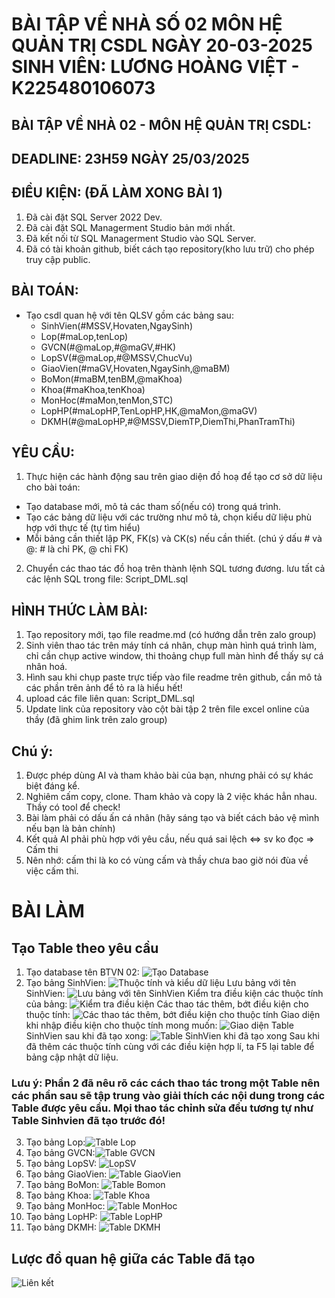 # BÀI TẬP VỀ NHÀ SỐ 02 MÔN HỆ QUẢN TRỊ CSDL NGÀY 20-03-2025 SINH VIÊN: LƯƠNG HOÀNG VIỆT - K225480106073
## BÀI TẬP VỀ NHÀ 02 - MÔN HỆ QUẢN TRỊ CSDL:

## DEADLINE: 23H59 NGÀY 25/03/2025

## ĐIỀU KIỆN: (ĐÃ LÀM XONG BÀI 1)
1. Đã cài đặt SQL Server 2022 Dev.
2. Đã cài đặt SQL Managerment Studio bản mới nhất.
3. Đã kết nối từ SQL Managerment Studio vào SQL Server.
4. Đã có tài khoản github, biết cách tạo repository(kho lưu trữ) cho phép truy cập public.

## BÀI TOÁN:
- Tạo csdl quan hệ với tên QLSV gồm các bảng sau:
  + SinhVien(#MSSV,Hovaten,NgaySinh)
  + Lop(#maLop,tenLop)
  + GVCN(#@maLop,#@maGV,#HK)
  + LopSV(#@maLop,#@MSSV,ChucVu)
  + GiaoVien(#maGV,Hovaten,NgaySinh,@maBM)
  + BoMon(#maBM,tenBM,@maKhoa)
  + Khoa(#maKhoa,tenKhoa)
  + MonHoc(#maMon,tenMon,STC)
  + LopHP(#maLopHP,TenLopHP,HK,@maMon,@maGV)
  + DKMH(#@maLopHP,#@MSSV,DiemTP,DiemThi,PhanTramThi)

## YÊU CẦU:
1. Thực hiện các hành động sau trên giao diện đồ hoạ để tạo cơ sở dữ liệu cho bài toán:
  + Tạo database mới, mô tả các tham số(nếu có) trong quá trình.
  + Tạo các bảng dữ liệu với các trường như mô tả, chọn kiểu dữ liệu phù hợp với thực tế (tự tìm hiểu)
  + Mỗi bảng cần thiết lập PK, FK(s) và CK(s) nếu cần thiết. (chú ý dấu # và @: # là chỉ PK, @ chỉ FK)
2. Chuyển các thao tác đồ hoạ trên thành lệnh SQL tương đương. lưu tất cả các lệnh SQL trong file: Script_DML.sql


## HÌNH THỨC LÀM BÀI:
1. Tạo repository mới, tạo file readme.md (có hướng dẫn trên zalo group)
2. Sinh viên thao tác trên máy tính cá nhân, chụp màn hình quá trình làm, chỉ cần chụp active window, thi thoảng chụp full màn hình để thấy sự cá nhân hoá.
3. Hình sau khi chụp paste trực tiếp vào file readme trên github, cần mô tả các phần trên ảnh để tỏ ra là hiểu hết!
4. upload các file liên quan: Script_DML.sql
5. Update link của repository vào cột bài tập 2 trên file excel online của thầy (đã ghim link trên zalo group)

## Chú ý:
1. Được phép dùng AI và tham khảo bài của bạn, nhưng phải có sự khác biệt đáng kể.
2. Nghiêm cấm copy, clone. Tham khảo và copy là 2 việc khác hẳn nhau. Thầy có tool để check!
3. Bài làm phải có dấu ấn cá nhân (hãy sáng tạo và biết cách bảo vệ mình nếu bạn là bản chính)
4. Kết quả AI phải phù hợp với yêu cầu, nếu quá sai lệch <=> sv ko đọc => Cấm thi
5. Nên nhớ: cấm thi là ko có vùng cấm và thầy chưa bao giờ nói đùa về việc cấm thi.

# BÀI LÀM
## Tạo Table theo yêu cầu
1. Tạo database tên BTVN 02: ![Tạo Database](https://github.com/user-attachments/assets/8593d0c8-cf62-4112-9cee-ff34cde2ede2)
2. Tạo bảng SinhVien: ![Thuộc tính và kiểu dữ liệu](https://github.com/user-attachments/assets/ef856160-be00-4d53-9afc-7a32670696e7)
   Lưu bảng với tên SinhVien: ![Lưu bảng với tên SinhVien](https://github.com/user-attachments/assets/79fc1f53-5a0c-49f1-ad79-5c213cf307c4)
   Kiểm tra điều kiện các thuộc tính của bảng: ![Kiểm tra điều kiện](https://github.com/user-attachments/assets/1b7dc82e-784a-4970-9d9d-f9cb720985cf)
   Các thao tác thêm, bớt điều kiện cho thuộc tính: ![Các thao tác thêm, bớt điều kiện cho thuộc tính](https://github.com/user-attachments/assets/1cd41a69-f820-4542-9bbf-cc15cebf0c99)
   Giao diện khi nhập điều kiện cho thuộc tính mong muốn: ![Giao diện](https://github.com/user-attachments/assets/57e7718c-c33b-44ef-9546-9fa88bbf6082)
   Table SinhVien sau khi đã tạo xong: ![Table SinhVien khi đã tạo xong](https://github.com/user-attachments/assets/211352b0-855a-41aa-9d65-bc09d2a684f8)
   Sau khi đã thêm các thuộc tính cùng với các điều kiện hợp lí, ta F5 lại table để bảng cập nhật dữ liệu.
### Lưu ý: Phần 2 đã nêu rõ các cách thao tác trong một Table nên các phần sau sẽ tập trung vào giải thích các nội dung trong các Table được yêu cầu. Mọi thao tác chỉnh sửa đều tương tự như Table Sinhvien đã tạo trước đó!
3. Tạo bảng Lop:![Table Lop](https://github.com/user-attachments/assets/4a728a83-bad3-4f20-99f4-c5da88752f8d)
4. Tạo bảng GVCN:![Table GVCN](https://github.com/user-attachments/assets/006ec36c-e13b-48c3-8073-c0e2a2c486d5)
5. Tạo bảng LopSV: ![LopSV](https://github.com/user-attachments/assets/d4a3879f-6447-4aa4-a469-c5b5ce0da3bf)
6. Tạo bảng GiaoVien: ![Table GiaoVien](https://github.com/user-attachments/assets/36496231-f620-4b89-9c1c-77f81c05f935)
7. Tạo bảng BoMon: ![Table Bomon](https://github.com/user-attachments/assets/fb9a486f-5a81-4f55-b59d-a46bcca9221e)
8. Tạo bảng Khoa: ![Table Khoa](https://github.com/user-attachments/assets/7f0039ee-1790-4918-9126-4561b8a35b47)
9. Tạo bảng MonHoc: ![Table MonHoc](https://github.com/user-attachments/assets/3788b358-c853-40c5-a5ed-7c541a83e5e1)
10. Tạo bảng LopHP: ![Table LopHP](https://github.com/user-attachments/assets/b2486291-8814-4718-899d-4e8e565d3549)
11. Tạo bảng DKMH: ![Table DKMH](https://github.com/user-attachments/assets/28437f1e-fb23-4a4b-815a-a6cb62daa50b)
## Lược đồ quan hệ giữa các Table đã tạo
![Liên kết](https://github.com/user-attachments/assets/a4bf8546-41d3-4da1-be1d-47a5538dd064)





 


 






